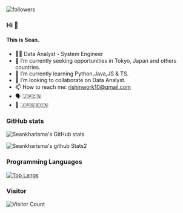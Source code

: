 ![followers](https://img.shields.io/github/followers/Seankharisma.svg?style=social&label=Follow&maxAge=2592000)

### Hi 👋
#### This is Sean.
- 👨‍💻  Data Analyst・System Engineer
- 🔭  I’m currently seeking opportunities in Tokyo, Japan and others countries.
- 🌱  I’m currently learning Python,Java,JS & TS.
- 👯  I’m looking to collaborate on Data Analyst.
- 📫  How to reach me: rishinwork10@gmail.com
- 🗣️  🇯🇵🇨🇳
- 📝  🇯🇵🇬🇧🇨🇳


<!--
**Seankharisma/Seankharisma** is a ✨ _special_ ✨ repository because its `README.md` (this file) appears on your GitHub profile.

Here are some ideas to get you started:

- 🔭 I’m currently working on ...
- 🌱 I’m currently learning ...
- 👯 I’m looking to collaborate on ...
- 🤔 I’m looking for help with ...
- 💬 Ask me about ...
- 📫 How to reach me: rishinwork10@gmail.com
- 😄 Pronouns: ...
- ⚡ Fun fact: ...
-->

<P><h3>GitHub stats</h3>
  
![Seankharisma's GitHub stats](https://github-readme-stats.vercel.app/api?username=Seankharisma&show_icons=true&theme=tokyonight)

![Seankharisma's github Stats2](https://stats.justsong.cn/api/github?username=Seankharisma&theme=dark)

<P><h3>Programming Languages</h3>

[![Top Langs](https://github-readme-stats.vercel.app/api/top-langs/?username=Seankharisma&langs_count=10)](https://github.com/anuraghazra/github-readme-stats)
  
<P><h3>Visitor</h3>
 
![Visitor Count](https://profile-counter.glitch.me/Seankharisma/count.svg)
  
  
  
  

